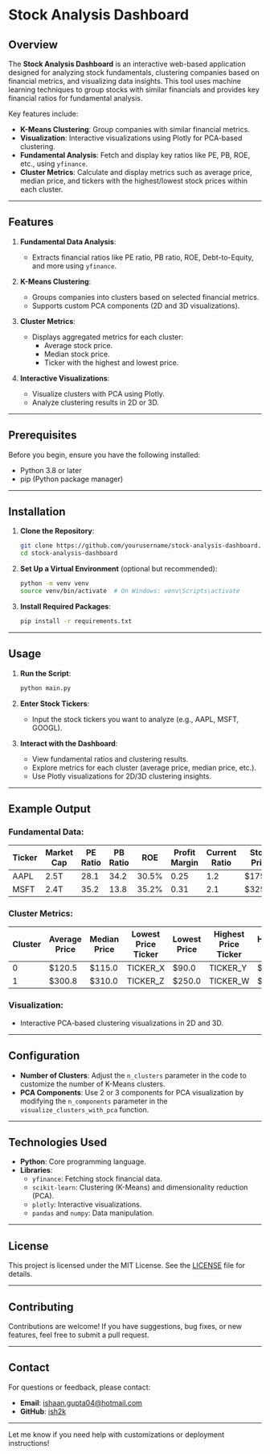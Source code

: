 # Stock Analysis Dashboard

## Overview
The **Stock Analysis Dashboard** is an interactive web-based application designed for analyzing stock fundamentals, clustering companies based on financial metrics, and visualizing data insights. This tool uses machine learning techniques to group stocks with similar financials and provides key financial ratios for fundamental analysis.

Key features include:
- **K-Means Clustering**: Group companies with similar financial metrics.
- **Visualization**: Interactive visualizations using Plotly for PCA-based clustering.
- **Fundamental Analysis**: Fetch and display key ratios like PE, PB, ROE, etc., using `yfinance`.
- **Cluster Metrics**: Calculate and display metrics such as average price, median price, and tickers with the highest/lowest stock prices within each cluster.

---

## Features
1. **Fundamental Data Analysis**:
   - Extracts financial ratios like PE ratio, PB ratio, ROE, Debt-to-Equity, and more using `yfinance`.

2. **K-Means Clustering**:
   - Groups companies into clusters based on selected financial metrics.
   - Supports custom PCA components (2D and 3D visualizations).

3. **Cluster Metrics**:
   - Displays aggregated metrics for each cluster:
     - Average stock price.
     - Median stock price.
     - Ticker with the highest and lowest price.

4. **Interactive Visualizations**:
   - Visualize clusters with PCA using Plotly.
   - Analyze clustering results in 2D or 3D.

---

## Prerequisites
Before you begin, ensure you have the following installed:
- Python 3.8 or later
- pip (Python package manager)

---

## Installation

1. **Clone the Repository**:
   ```bash
   git clone https://github.com/yourusername/stock-analysis-dashboard.git
   cd stock-analysis-dashboard
   ```

2. **Set Up a Virtual Environment** (optional but recommended):
   ```bash
   python -m venv venv
   source venv/bin/activate  # On Windows: venv\Scripts\activate
   ```

3. **Install Required Packages**:
   ```bash
   pip install -r requirements.txt
   ```

---

## Usage

1. **Run the Script**:
   ```bash
   python main.py
   ```

2. **Enter Stock Tickers**:
   - Input the stock tickers you want to analyze (e.g., AAPL, MSFT, GOOGL).

3. **Interact with the Dashboard**:
   - View fundamental ratios and clustering results.
   - Explore metrics for each cluster (average price, median price, etc.).
   - Use Plotly visualizations for 2D/3D clustering insights.

---

## Example Output

### Fundamental Data:
| Ticker | Market Cap       | PE Ratio | PB Ratio | ROE    | Profit Margin | Current Ratio | Stock Price |
|--------|------------------|----------|----------|--------|---------------|---------------|-------------|
| AAPL   | 2.5T            | 28.1     | 34.2     | 30.5%  | 0.25          | 1.2           | $175.23     |
| MSFT   | 2.4T            | 35.2     | 13.8     | 35.2%  | 0.31          | 2.1           | $325.40     |

### Cluster Metrics:
| Cluster | Average Price | Median Price | Lowest Price Ticker | Lowest Price | Highest Price Ticker | Highest Price |
|---------|---------------|--------------|---------------------|--------------|----------------------|---------------|
| 0       | $120.5        | $115.0       | TICKER_X            | $90.0        | TICKER_Y             | $150.0        |
| 1       | $300.8        | $310.0       | TICKER_Z            | $250.0       | TICKER_W             | $350.0        |

### Visualization:
- Interactive PCA-based clustering visualizations in 2D and 3D.

---

## Configuration
- **Number of Clusters**: Adjust the `n_clusters` parameter in the code to customize the number of K-Means clusters.
- **PCA Components**: Use 2 or 3 components for PCA visualization by modifying the `n_components` parameter in the `visualize_clusters_with_pca` function.

---

## Technologies Used
- **Python**: Core programming language.
- **Libraries**:
  - `yfinance`: Fetching stock financial data.
  - `scikit-learn`: Clustering (K-Means) and dimensionality reduction (PCA).
  - `plotly`: Interactive visualizations.
  - `pandas` and `numpy`: Data manipulation.

---

## License
This project is licensed under the MIT License. See the [LICENSE](LICENSE) file for details.

---

## Contributing
Contributions are welcome! If you have suggestions, bug fixes, or new features, feel free to submit a pull request.

---

## Contact
For questions or feedback, please contact:
- **Email**: ishaan.gupta04@hotmail.com
- **GitHub**: [ish2k](https://github.com/ish2k)

---

Let me know if you need help with customizations or deployment instructions!